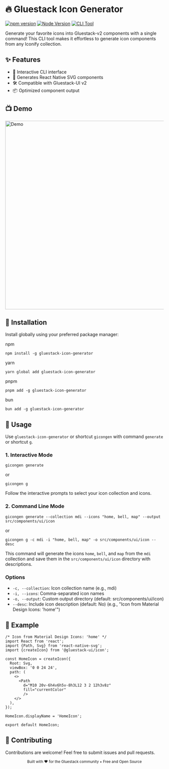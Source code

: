 # 🔥 Gluestack Icon Generator

[![npm version](https://img.shields.io/npm/v/gluestack-icon-generator.svg)](https://www.npmjs.com/package/gluestack-icon-generator)
[![Node Version](https://img.shields.io/node/v/gluestack-icon-generator.svg)](https://www.npmjs.com/package/gluestack-icon-generator)
[![CLI Tool](https://img.shields.io/badge/CLI-Tool-orange.svg)](https://www.npmjs.com/package/gluestack-icon-generator)

Generate your favorite icons into Gluestack-v2 components with a single command! This CLI tool makes it effortless to generate icon components from any Iconify collection.

## ✨ Features

- 🚀 Interactive CLI interface
- 💎 Generates React Native SVG components
- 🛠️ Compatible with Gluestack-UI v2
- 📦 Optimized component output

## 📺 Demo

<img src="./assets/demo.gif" width="600" alt="Demo">

## 🚀 Installation
Install globally using your preferred package manager:

npm
```
npm install -g gluestack-icon-generator
```
yarn
```
yarn global add gluestack-icon-generator
```

pnpm
```
pnpm add -g gluestack-icon-generator
``` 

bun
```
bun add -g gluestack-icon-generator
```


## 📖 Usage
Use `gluestack-icon-generator` or shortcut `gicongen` with command `generate` or shortcut `g`.

### 1. Interactive Mode
   
```
gicongen generate
```
or
```
gicongen g
```

Follow the interactive prompts to select your icon collection and icons.

### 2. Command Line Mode

```
gicongen generate --collection mdi --icons "home, bell, map" --output src/components/ui/icon
```
or
```
gicongen g -c mdi -i "home, bell, map" -o src/components/ui/icon --desc
```

This command will generate the icons `home`, `bell`, and `map` from the `mdi` collection and save them in the `src/components/ui/icon` directory with descriptions.

### Options
- `-c, --collection`: Icon collection name (e.g., mdi)
- `-i, --icons`: Comma-separated icon names
- `-o, --output`: Custom output directory (default: src/components/ui/icon)
- `--desc`: Include icon description (default: No) (e.g., "Icon from Material Design Icons: 'home'")

## 🎯 Example

```
/* Icon from Material Design Icons: 'home' */
import React from 'react';
import {Path, Svg} from 'react-native-svg';
import {createIcon} from '@gluestack-ui/icon';

const HomeIcon = createIcon({
  Root: Svg,
  viewBox: '0 0 24 24',
  path: (
    <>
      <Path
        d="M10 20v-6h4v6h5v-8h3L12 3 2 12h3v8z"
        fill="currentColor"
        />
    </>
  ),
});

HomeIcon.displayName = 'HomeIcon';

export default HomeIcon;
```


## 🤝 Contributing

Contributions are welcome! Feel free to submit issues and pull requests.

<p align="center">
  <sub>Built with ❤️ for the Gluestack community • Free and Open Source</sub>
</p>